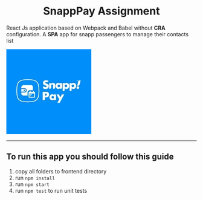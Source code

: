 <h1 style="text-align: center;">SnappPay Assignment</h1>

<p>React Js application based on Webpack and Babel without <strong>CRA</strong> configuration. A <strong>SPA</strong> app for snapp passengers to manage their contacts list</p> 

![Snapp Pay Logo!](./src/assets/images/download.jpg "logo")

-----------------
<h2>To run this app you should follow this guide</h2>

<ol>
  <li>copy all folders to frontend directory</li>
  <li>run <code>npm install</code></li>
  <li>run <code>npm start</code></li>
  <li>run <code>npm test</code> to run unit tests</li>
</ol>
